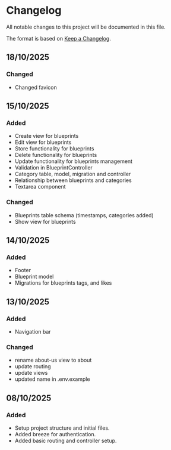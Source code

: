 # Changelog

All notable changes to this project will be documented in this file.

The format is based on [Keep a Changelog](https://keepachangelog.com/en/1.1.0/).

[//]: # (## Template)
[//]: # ()
[//]: # (### Added)
[//]: # (- item)
[//]: # (### Changed)
[//]: # (- item)
[//]: # (### Fixed)
[//]: # (- item)
[//]: # (### Removed)
[//]: # (- item)

## 18/10/2025
### Changed
- Changed favicon

## 15/10/2025
### Added
- Create view for blueprints
- Edit view for blueprints
- Store functionality for blueprints
- Delete functionality for blueprints
- Update functionality for blueprints management
- Validation in BlueprintController
- Category table, model, migration and controller
- Relationship between blueprints and categories
- Textarea component

### Changed
- Blueprints table schema (timestamps, categories added)
- Show view for blueprints

## 14/10/2025
### Added
- Footer 
- Blueprint model
- Migrations for blueprints tags, and likes

## 13/10/2025
### Added
- Navigation bar

### Changed
- rename about-us view to about
- update routing
- update views
- updated name in .env.example

## 08/10/2025
### Added
- Setup project structure and initial files.
- Added breeze for authentication.
- Added basic routing and controller setup.

